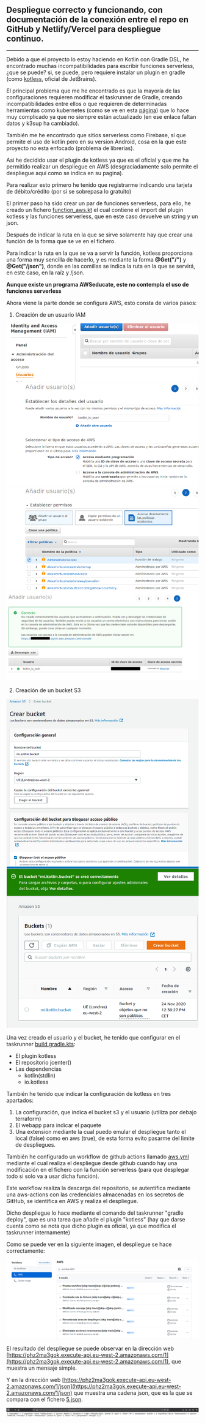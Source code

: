 ## Despliegue correcto y funcionando, con documentación de la conexión entre el repo en GitHub y Netlify/Vercel para despliegue continuo.

---
Debido a que el proyecto lo estoy haciendo en Kotlin con Gradle DSL, he encontrado muchas incompatibilidades  para escribir funciones serverless, ¿que se puede? si, se puede, pero requiere instalar un plugin en gradle (como [kotless](https://github.com/JetBrains/kotless), oficial de JetBrains).

El principal problema que me he encontrado es que la mayoría de las configuraciones requieren  modificar el taskrunner de Gradle, creando incompatibilidades entre ellos o que requieren de determinadas herramientas como kubernetes (como se ve en esta [página](https://kotlinexpertise.com/serverless-kotlin/)) que lo hace muy complicado ya que no siempre están actualizado (en ese enlace faltan datos y k3sup ha cambiado).

También me he encontrado que sitios serverless como Firebase, sí que permite el uso de kotlin pero en su version Android, cosa en la que este proyecto no esta enfocado (problema de librerías).

Asi he decidido usar el plugin de kotless ya que es el oficial y que me ha permitido realizar un despliegue en AWS (desgraciadamente solo permite el despliegue aquí como se indica en su pagina).

Para realizar esto primero he tenido que registrarme indicando una tarjeta de débito/crédito (por si se sobrepasa lo gratuito) 
 
El primer paso ha sido crear un par de funciones serverless, para ello, he creado un fichero [function_aws.kt](../../../app/src/main/kotlin/function_aws.kt) el cual contiene el import del plugin kotless y las funciones serverless, que en este caso devuelve un string y un json.

Después de indicar la ruta en la que se sirve solamente hay que crear una función de la forma que se ve en el fichero.

Para indicar la ruta en la que se va a servir la función, kotless proporciona una forma muy sencilla de hacerlo, y es mediante la forma **@Get("/")** y **@Get("/json")**, donde en las comillas se indica la ruta en la que se servirá, en este caso, en la raíz y /json.

**Aunque existe un programa AWSeducate, este no contempla el uso de funciones serverless**

Ahora viene la parte donde se configura AWS, esto consta de varios pasos:

1. Creación de un usuario IAM

![aws 1](../../img/aws/aws_1.png)
![aws 2](../../img/aws/aws_2.png)
![aws 3](../../img/aws/aws_3.png)
![aws 4](../../img/aws/aws_4.png)

2. Creación de un bucket S3
   
![aws 5](../../img/aws/aws_5.png)
![aws 6](../../img/aws/aws_6.png)

Una vez creado el usuario y el bucket, he tenido que configurar en el taskrunner [build.gradle.kts](../../../app/build.gradle.kts):
- El plugin kotless
- El repositorio jcenter()
- Las dependencias
  - kotlin(stdlin)
  - io.kotless

También he tenido que indicar la configuración de kotless en tres apartados:

1. La configuración, que indica el bucket s3 y el usuario (utiliza por debajo terraform)
2. El webapp para indicar el paquete
3. Una extension mediante la cual puedo emular el despliegue tanto el local (false) como en aws (true), de esta forma evito pasarme del limite de despliegues.

También he configurado un workflow de github actions llamado [aws.yml](../../../.github/workflows/aws.yml) mediante el cual realiza el despliegue desde github cuando hay una modificación en el fichero con la función serverless (para que desplegar todo si solo va a usar dicha función).

Este workflow realiza la descarga del repositorio, se autentifica mediante una aws-actions con las credenciales almacenadas en los secretos de GitHub, se identifica en AWS y realiza el despliegue.

Dicho despliegue lo hace mediante el comando del taskrunner "gradle deploy", que es una tarea que añade el plugin "kotless" (hay que darse cuenta como se nota que dicho plugin es oficial, ya que modifica el taskrunner internamente)

Como se puede ver en la siguiente imagen, el despliegue se hace correctamente:

![aws 7](../../img/aws/aws_7.png)

El resultado del despliegue se puede observar en la dirección web [https://phz2ma3gok.execute-api.eu-west-2.amazonaws.com/1](https://phz2ma3gok.execute-api.eu-west-2.amazonaws.com/1), que muestra un mensaje simple.

Y en la dirección web [https://phz2ma3gok.execute-api.eu-west-2.amazonaws.com/1/json](https://phz2ma3gok.execute-api.eu-west-2.amazonaws.com/1/json) que muestra una cadena json, que es la que se compara con el fichero [5.json](../../../5.json).

![aws 8](../../img/aws/aws_8.png)